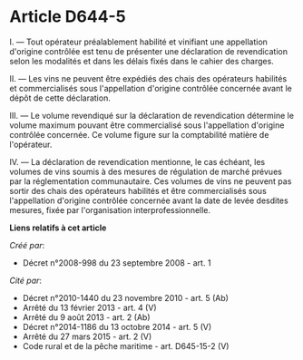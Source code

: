 # Article D644-5

I. ― Tout opérateur préalablement habilité et vinifiant une appellation d'origine contrôlée est tenu de présenter une
déclaration de revendication selon les modalités et dans les délais fixés dans le cahier des charges. 

II. ― Les vins ne peuvent être expédiés des chais des opérateurs habilités et commercialisés sous l'appellation d'origine
contrôlée concernée avant le dépôt de cette déclaration. 

III. ― Le volume revendiqué sur la déclaration de revendication détermine le volume maximum pouvant être commercialisé sous
l'appellation d'origine contrôlée concernée. Ce volume figure sur la comptabilité matière de l'opérateur. 

IV. ― La déclaration de revendication mentionne, le cas échéant, les volumes de vins soumis à des mesures de régulation de
marché prévues par la réglementation communautaire. Ces volumes de vins ne peuvent pas sortir des chais des opérateurs
habilités et être commercialisés sous l'appellation d'origine contrôlée concernée avant la date de levée desdites mesures,
fixée par l'organisation interprofessionnelle.

**Liens relatifs à cet article**

_Créé par_:

  - Décret n°2008-998 du 23 septembre 2008 - art. 1

_Cité par_:

  - Décret n°2010-1440 du 23 novembre 2010 - art. 5 (Ab)
  - Arrêté du 13 février 2013 - art. 4 (V)
  - Arrêté du 9 août 2013 - art. 2 (Ab)
  - Décret n°2014-1186 du 13 octobre 2014 - art. 5 (V)
  - Arrêté du 27 mars 2015 - art. 2 (V)
  - Code rural et de la pêche maritime - art. D645-15-2 (V)
